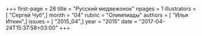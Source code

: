 +++
first-page = 28
title = "Русский медвежонок"
npages = 1
illustrators = [ "Сергей Чуб",]
month = "04"
rubric = "Олимпиады"
authors = [ "Илья Иткин",]
issues = [ "2015_04",]
year = "2015"
date = "2017-04-24T15:37:58+03:00"
+++
